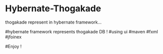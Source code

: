 # Hybernate-Thogakade
thogakade represent in hybernate framework...

  #hybernate framework represents thogakade DB !
  #using ui
  #maven
  #fxml
  #jfoinex

#Enjoy !

